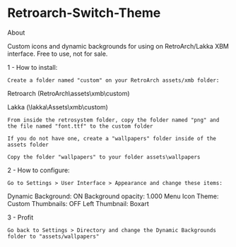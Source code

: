 # Retroarch-Switch-Theme
About

Custom icons and dynamic backgrounds for using on RetroArch/Lakka XBM interface. Free to use, not for sale.

1 - How to install:

    Create a folder named "custom" on your RetroArch assets/xmb folder:

Retroarch (RetroArch\assets\xmb\custom)

Lakka (\\lakka\Assets\xmb\custom)

    From inside the retrosystem folder, copy the folder named "png" and the file named "font.ttf" to the custom folder

    If you do not have one, create a "wallpapers" folder inside of the assets folder

    Copy the folder "wallpapers" to your folder assets\wallpapers

2 - How to configure:

    Go to Settings > User Interface > Appearance and change these items:

Dynamic Background: ON
Background opacity: 1.000
Menu Icon Theme: Custom
Thumbnails: OFF
Left Thumbnail: Boxart

3 - Profit

    Go back to Settings > Directory and change the Dynamic Backgrounds folder to "assets/wallpapers"
